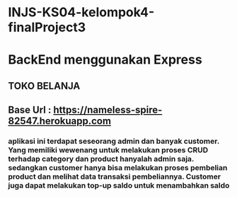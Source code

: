 # INJS-KS04-kelompok4-finalProject3
# BackEnd menggunakan Express 

## TOKO BELANJA

## Base Url : <https://nameless-spire-82547.herokuapp.com>

### aplikasi ini terdapat seseorang admin dan banyak customer. Yang memiliki wewenang untuk melakukan proses CRUD terhadap category dan product hanyalah admin saja. sedangkan customer hanya bisa melakukan proses pembelian product dan melihat data transaksi pembeliannya. Customer juga dapat melakukan top-up saldo untuk menambahkan saldo

